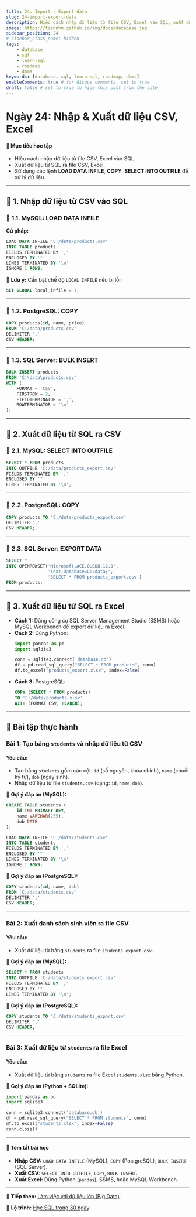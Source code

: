 ```yaml
---
title: 24. Import - Export data
slug: 24-import-export-data
description: Hiểu cách nhập dữ liệu từ file CSV, Excel vào SQL, xuất dữ liệu từ SQL ra file CSV, Excel và sử dụng các lệnh LOAD DATA INFILE, COPY, SELECT INTO OUTFILE để xử lý dữ liệu.
image: https://tiennhm.github.io/img/docs/database.jpg
sidebar_position: 24
# sidebar_class_name: hidden
tags:
    - database
    - sql
    - learn-sql
    - roadmap
    - dbms
keywords: [database, sql, learn-sql, roadmap, dbms]
enableComments: true # for Gisqus comments, set to true
draft: false # set to true to hide this post from the site
---
```


# **Ngày 24: Nhập & Xuất dữ liệu CSV, Excel**  

#### 🎯 **Mục tiêu học tập**
- Hiểu cách nhập dữ liệu từ file CSV, Excel vào SQL.
- Xuất dữ liệu từ SQL ra file CSV, Excel.
- Sử dụng các lệnh **LOAD DATA INFILE**, **COPY**, **SELECT INTO OUTFILE** để xử lý dữ liệu.

---

## 📝 **1. Nhập dữ liệu từ CSV vào SQL**  

### 🔹 **1.1. MySQL: LOAD DATA INFILE**
**Cú pháp:**
```sql
LOAD DATA INFILE 'C:/data/products.csv'
INTO TABLE products
FIELDS TERMINATED BY ',' 
ENCLOSED BY '"' 
LINES TERMINATED BY '\n'
IGNORE 1 ROWS;
```
📌 **Lưu ý:** Cần bật chế độ `LOCAL INFILE` nếu bị lỗi:
```sql
SET GLOBAL local_infile = 1;
```

---

### 🔹 **1.2. PostgreSQL: COPY**
```sql
COPY products(id, name, price)
FROM 'C:/data/products.csv'
DELIMITER ',' 
CSV HEADER;
```

---

### 🔹 **1.3. SQL Server: BULK INSERT**
```sql
BULK INSERT products
FROM 'C:\data\products.csv'
WITH (
    FORMAT = 'CSV',
    FIRSTROW = 2,
    FIELDTERMINATOR = ',',
    ROWTERMINATOR = '\n'
);
```

---

## 📝 **2. Xuất dữ liệu từ SQL ra CSV**  

### 🔹 **2.1. MySQL: SELECT INTO OUTFILE**
```sql
SELECT * FROM products
INTO OUTFILE 'C:/data/products_export.csv'
FIELDS TERMINATED BY ',' 
ENCLOSED BY '"'
LINES TERMINATED BY '\n';
```

---

### 🔹 **2.2. PostgreSQL: COPY**
```sql
COPY products TO 'C:/data/products_export.csv' 
DELIMITER ',' 
CSV HEADER;
```

---

### 🔹 **2.3. SQL Server: EXPORT DATA**
```sql
SELECT * 
INTO OPENROWSET('Microsoft.ACE.OLEDB.12.0', 
                'Text;Database=C:\data;',
                'SELECT * FROM products_export.csv')
FROM products;
```

---

## 📝 **3. Xuất dữ liệu từ SQL ra Excel**  

- **Cách 1:** Dùng công cụ SQL Server Management Studio (SSMS) hoặc MySQL Workbench để export dữ liệu ra Excel.
- **Cách 2:** Dùng Python:
  ```python
  import pandas as pd
  import sqlite3

  conn = sqlite3.connect('database.db')
  df = pd.read_sql_query("SELECT * FROM products", conn)
  df.to_excel("products_export.xlsx", index=False)
  ```
- **Cách 3:** PostgreSQL:
  ```sql
  COPY (SELECT * FROM products) 
  TO 'C:/data/products.xlsx' 
  WITH (FORMAT CSV, HEADER);
  ```

---

## 🎯 **Bài tập thực hành**

### **Bài 1: Tạo bảng `students` và nhập dữ liệu từ CSV**
#### **Yêu cầu:**  
- Tạo bảng `students` gồm các cột: `id` (số nguyên, khóa chính), `name` (chuỗi ký tự), `dob` (ngày sinh).  
- Nhập dữ liệu từ file `students.csv` (dạng: `id,name,dob`).  

🔹 **Gợi ý đáp án (MySQL):**
```sql
CREATE TABLE students (
    id INT PRIMARY KEY,
    name VARCHAR(255),
    dob DATE
);

LOAD DATA INFILE 'C:/data/students.csv'
INTO TABLE students
FIELDS TERMINATED BY ',' 
ENCLOSED BY '"' 
LINES TERMINATED BY '\n'
IGNORE 1 ROWS;
```

🔹 **Gợi ý đáp án (PostgreSQL):**
```sql
COPY students(id, name, dob)
FROM 'C:/data/students.csv'
DELIMITER ',' 
CSV HEADER;
```

---

### **Bài 2: Xuất danh sách sinh viên ra file CSV**
#### **Yêu cầu:**  
- Xuất dữ liệu từ bảng `students` ra file `students_export.csv`.  

🔹 **Gợi ý đáp án (MySQL):**
```sql
SELECT * FROM students
INTO OUTFILE 'C:/data/students_export.csv'
FIELDS TERMINATED BY ',' 
ENCLOSED BY '"'
LINES TERMINATED BY '\n';
```

🔹 **Gợi ý đáp án (PostgreSQL):**
```sql
COPY students TO 'C:/data/students_export.csv' 
DELIMITER ',' 
CSV HEADER;
```

---

### **Bài 3: Xuất dữ liệu từ `students` ra file Excel**
#### **Yêu cầu:**  
- Xuất dữ liệu từ bảng `students` ra file Excel `students.xlsx` bằng Python.  

🔹 **Gợi ý đáp án (Python + SQLite):**
```python
import pandas as pd
import sqlite3

conn = sqlite3.connect('database.db')
df = pd.read_sql_query("SELECT * FROM students", conn)
df.to_excel("students.xlsx", index=False)
conn.close()
```

---

#### 📌 **Tóm tắt bài học**
- **Nhập CSV:** `LOAD DATA INFILE` (MySQL), `COPY` (PostgreSQL), `BULK INSERT` (SQL Server).
- **Xuất CSV:** `SELECT INTO OUTFILE`, `COPY`, `BULK INSERT`.
- **Xuất Excel:** Dùng Python (`pandas`), SSMS, hoặc MySQL Workbench.

---

🚀 **Tiếp theo:** [Làm việc với dữ liệu lớn (Big Data)](25.%20Big%20Data.md).

📌 **Lộ trình:** [Học SQL trong 30 ngày](00.%2030-Day%20SQL%20Learning%20Roadmap.md).
